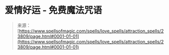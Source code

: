 <!--yml

category: 未分类

date: 2024-06-12 19:09:13

-->

# 爱情好运 - 免费魔法咒语

> 来源：[https://www.spellsofmagic.com/spells/love_spells/attraction_spells/23809/page.html#0001-01-01](https://www.spellsofmagic.com/spells/love_spells/attraction_spells/23809/page.html#0001-01-01)
